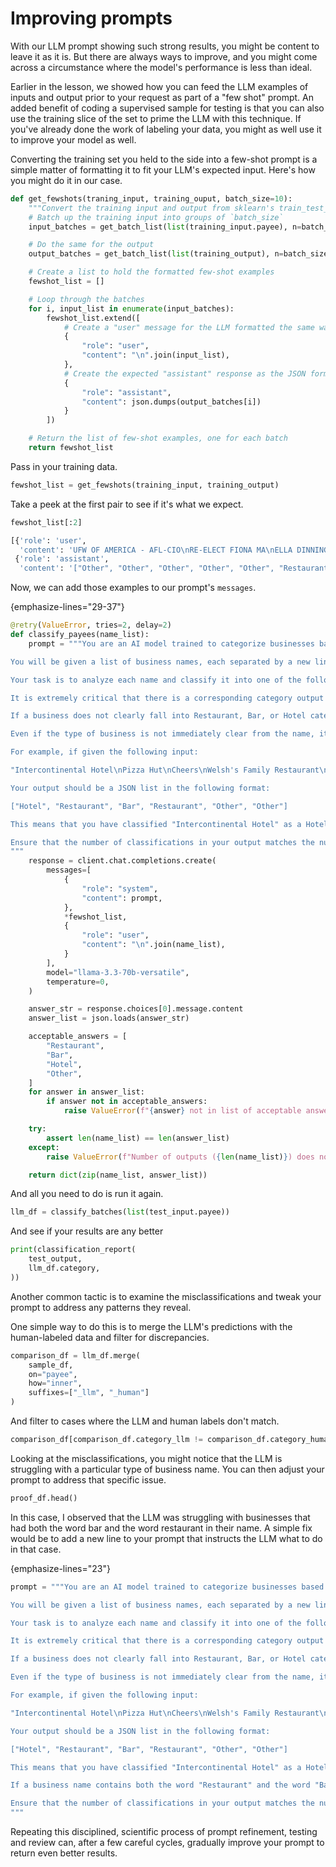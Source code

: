 # Improving prompts

With our LLM prompt showing such strong results, you might be content to leave it as it is. But there are always ways to improve, and you might come across a circumstance where the model's performance is less than ideal.

Earlier in the lesson, we showed how you can feed the LLM examples of inputs and output prior to your request as part of a "few shot" prompt. An added benefit of coding a supervised sample for testing is that you can also use the training slice of the set to prime the LLM with this technique. If you've already done the work of labeling your data, you might as well use it to improve your model as well.

Converting the training set you held to the side into a few-shot prompt is a simple matter of formatting it to fit your LLM's expected input. Here's how you might do it in our case.

```python
def get_fewshots(traning_input, training_ouput, batch_size=10):
    """Convert the training input and output from sklearn's train_test_split into a few-shot prompt"""
    # Batch up the training input into groups of `batch_size`
    input_batches = get_batch_list(list(training_input.payee), n=batch_size)

    # Do the same for the output
    output_batches = get_batch_list(list(training_output), n=batch_size)

    # Create a list to hold the formatted few-shot examples
    fewshot_list = []

    # Loop through the batches
    for i, input_list in enumerate(input_batches):
        fewshot_list.extend([
            # Create a "user" message for the LLM formatted the same was a our prompt with newlines
            {
                "role": "user",
                "content": "\n".join(input_list),
            },
            # Create the expected "assistant" response as the JSON formatted output we expect
            {
                "role": "assistant",
                "content": json.dumps(output_batches[i])
            }
        ])

    # Return the list of few-shot examples, one for each batch
    return fewshot_list
```

Pass in your training data.

```python
fewshot_list = get_fewshots(training_input, training_output)
```

Take a peek at the first pair to see if it's what we expect.

```python
fewshot_list[:2]
```

```python
[{'role': 'user',
  'content': 'UFW OF AMERICA - AFL-CIO\nRE-ELECT FIONA MA\nELLA DINNING ROOM\nMICHAEL EMERY PHOTOGRAPHY\nLAKELAND  VILLAGE\nTHE IVY RESTAURANT\nMOORLACH FOR SENATE 2016\nBROWN PALACE HOTEL\nAPPLE STORE FARMERS MARKET\nCABLETIME TV'},
 {'role': 'assistant',
  'content': '["Other", "Other", "Other", "Other", "Other", "Restaurant", "Other", "Hotel", "Other", "Other"]'}]
```

Now, we can add those examples to our prompt's `messages`.

{emphasize-lines="29-37"}
```python
@retry(ValueError, tries=2, delay=2)
def classify_payees(name_list):
    prompt = """You are an AI model trained to categorize businesses based on their names.

You will be given a list of business names, each separated by a new line.

Your task is to analyze each name and classify it into one of the following categories: Restaurant, Bar, Hotel, or Other.

It is extremely critical that there is a corresponding category output for each business name provided as an input.

If a business does not clearly fall into Restaurant, Bar, or Hotel categories, you should classify it as "Other".

Even if the type of business is not immediately clear from the name, it is essential that you provide your best guess based on the information available to you. If you can't make a good guess, classify it as Other.

For example, if given the following input:

"Intercontinental Hotel\nPizza Hut\nCheers\nWelsh's Family Restaurant\nKTLA\nDirect Mailing"

Your output should be a JSON list in the following format:

["Hotel", "Restaurant", "Bar", "Restaurant", "Other", "Other"]

This means that you have classified "Intercontinental Hotel" as a Hotel, "Pizza Hut" as a Restaurant, "Cheers" as a Bar, "Welsh's Family Restaurant" as a Restaurant, and both "KTLA" and "Direct Mailing" as Other.

Ensure that the number of classifications in your output matches the number of business names in the input. It is very important that the length of JSON list you return is exactly the same as the number of business names your receive.
"""
    response = client.chat.completions.create(
        messages=[
            {
                "role": "system",
                "content": prompt,
            },
            *fewshot_list,
            {
                "role": "user",
                "content": "\n".join(name_list),
            }
        ],
        model="llama-3.3-70b-versatile",
        temperature=0,
    )

    answer_str = response.choices[0].message.content
    answer_list = json.loads(answer_str)

    acceptable_answers = [
        "Restaurant",
        "Bar",
        "Hotel",
        "Other",
    ]
    for answer in answer_list:
        if answer not in acceptable_answers:
            raise ValueError(f"{answer} not in list of acceptable answers")

    try:
        assert len(name_list) == len(answer_list)
    except:
        raise ValueError(f"Number of outputs ({len(name_list)}) does not equal the number of inputs ({len(answer_list)})")

    return dict(zip(name_list, answer_list))
```

And all you need to do is run it again.

```python
llm_df = classify_batches(list(test_input.payee))
```

And see if your results are any better

```python
print(classification_report(
    test_output,
    llm_df.category,
))
```

Another common tactic is to examine the misclassifications and tweak your prompt to address any patterns they reveal.

One simple way to do this is to merge the LLM's predictions with the human-labeled data and filter for discrepancies.

```python
comparison_df = llm_df.merge(
    sample_df,
    on="payee",
    how="inner",
    suffixes=["_llm", "_human"]
)
```

And filter to cases where the LLM and human labels don't match.

```python
comparison_df[comparison_df.category_llm != comparison_df.category_human]
```

Looking at the misclassifications, you might notice that the LLM is struggling with a particular type of business name. You can then adjust your prompt to address that specific issue.

```python
proof_df.head()
```

In this case, I observed that the LLM was struggling with businesses that had both the word bar and the word restaurant in their name. A simple fix would be to add a new line to your prompt that instructs the LLM what to do in that case.

{emphasize-lines="23"}
```python
prompt = """You are an AI model trained to categorize businesses based on their names.

You will be given a list of business names, each separated by a new line.

Your task is to analyze each name and classify it into one of the following categories: Restaurant, Bar, Hotel, or Other.

It is extremely critical that there is a corresponding category output for each business name provided as an input.

If a business does not clearly fall into Restaurant, Bar, or Hotel categories, you should classify it as "Other".

Even if the type of business is not immediately clear from the name, it is essential that you provide your best guess based on the information available to you. If you can't make a good guess, classify it as Other.

For example, if given the following input:

"Intercontinental Hotel\nPizza Hut\nCheers\nWelsh's Family Restaurant\nKTLA\nDirect Mailing"

Your output should be a JSON list in the following format:

["Hotel", "Restaurant", "Bar", "Restaurant", "Other", "Other"]

This means that you have classified "Intercontinental Hotel" as a Hotel, "Pizza Hut" as a Restaurant, "Cheers" as a Bar, "Welsh's Family Restaurant" as a Restaurant, and both "KTLA" and "Direct Mailing" as Other.

If a business name contains both the word "Restaurant" and the word "Bar", you should classify it as a Restaurant.

Ensure that the number of classifications in your output matches the number of business names in the input. It is very important that the length of JSON list you return is exactly the same as the number of business names your receive.
"""
```

Repeating this disciplined, scientific process of prompt refinement, testing and review can, after a few careful cycles, gradually improve your prompt to return even better results.